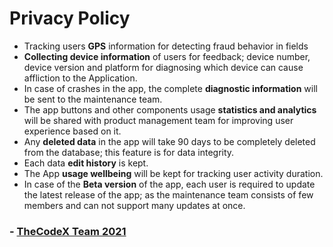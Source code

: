 # Privacy Policy
- Tracking users __GPS__ information for detecting fraud behavior in fields  
- __Collecting device information__ of users for feedback; device number, device version and platform for diagnosing which device can cause affliction to the Application.  
- In case of crashes in the app, the complete __diagnostic information__ will be sent to the maintenance team.  
- The app buttons and other components usage __statistics and analytics__ will be shared with product management team for improving user experience based on it.  
- Any __deleted data__ in the app will take 90 days to be completely deleted from the database; this feature is for data integrity.  
- Each data __edit history__ is kept.  
- The App __usage wellbeing__ will be kept for tracking user activity duration.  
- In case of the __Beta version__ of the app, each user is required to update the latest release of the app; as the maintenance team consists of few members and can not support many updates at once.  

### - [TheCodeX Team 2021](https://github.com/VDTS)
